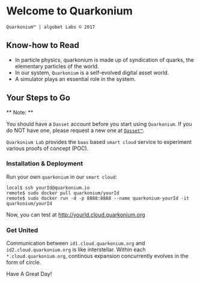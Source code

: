 # Welcome to Quarkonium
`Quarkonium™ | algobet Labs © 2017`

## Know-how to Read

* In particle physics, quarkonium is made up of syndication of quarks, the elementary particles of the world.
* In our system, `Quarkonium` is a self-evolved digital asset world.
* A simulator plays an essential role in the system.

## Your Steps to Go

** Note: **

You should have a `Dasset` account before you start using `Quarkonium`. If you do NOT have one, please request a new one at [`Dasset™`](http://dasset.trade).

`Quarkonium Lab` provides the `baas` based `smart cloud` service to experiment various proofs of concept (POC).

### Installation & Deployment
Run your own `quarkonium` in our `smart cloud`:
```
local$ ssh yourId@quarkonium.io
remote$ sudo docker pull quarkonium/yourId
remote$ sudo docker run -d -p 8888:8888 --name quarkonium-yourId -it quarkonium/yourId
```
Now, you can test at http://yourId.cloud.quarkonium.org

### Get United
Communication between `id1.cloud.quarkonium.org` and `id2.cloud.quarkonium.org` is like interstellar. Within each `*.cloud.quarkonium.org`, continous expansion concurrently evolves in the form of circle.

Have A Great Day!

